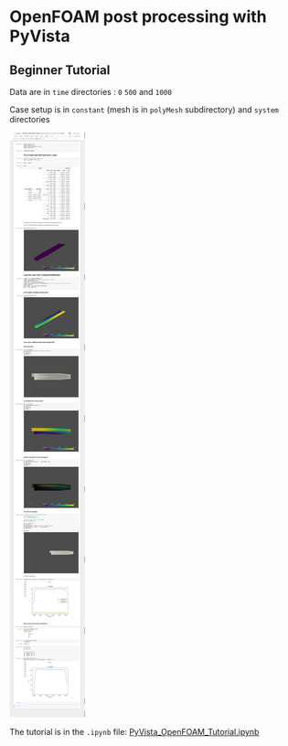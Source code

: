 # OpenFOAM post processing with PyVista 
## Beginner Tutorial 

Data are in `time` directories : `0` `500` and `1000`

Case setup is in `constant` (mesh is in `polyMesh` subdirectory) and `system` directories 


![Velocity field](PyVista_OpenFOAM_Tutorial-Jupyter-Notebook.png)

The tutorial is in the `.ipynb` file: [PyVista_OpenFOAM_Tutorial.ipynb](./PyVista_OpenFOAM_Tutorial.ipynb)
